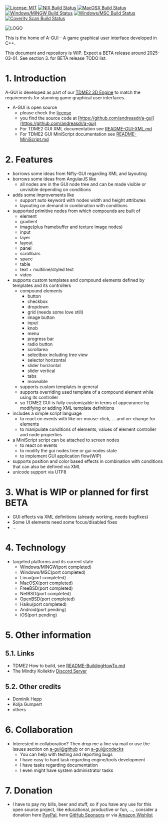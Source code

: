 [![License: MIT](https://img.shields.io/badge/License-MIT-yellow.svg)](https://github.com/andreasdr/a-gui/blob/master/LICENSE)
[![NIX Build Status](https://github.com/andreasdr/a-gui/actions/workflows/nix.yml/badge.svg)](https://github.com/andreasdr/a-gui/actions)
[![MacOSX Build Status](https://github.com/andreasdr/a-gui/actions/workflows/macosx.yml/badge.svg)](https://github.com/andreasdr/a-gui/actions)
[![Windows/MINGW Build Status](https://github.com/andreasdr/a-gui/actions/workflows/windows-mingw.yml/badge.svg)](https://github.com/andreasdr/a-gui/actions)
[![Windows/MSC Build Status](https://github.com/andreasdr/a-gui/actions/workflows/windows-msc.yml/badge.svg)](https://github.com/andreasdr/a-gui/actions)
[![Coverity Scan Build Status](https://scan.coverity.com/projects/15611/badge.svg)](https://scan.coverity.com/projects/andreasdr-a-gui)  
  
![LOGO](https://raw.githubusercontent.com/andreasdr/a-gui/master/resources/github/a-gui-logo.png)

This is the home of A-GUI - A game graphical user interface developed in C++. 

This document and repository is WIP. Expect a BETA release around 2025-03-01.
See section 3. for BETA release TODO list.

# 1. Introduction

A-GUI is developed as part of our [TDME2 3D Engine](https://github.com/andreasdr/tdme2) to match
the requirements for stunning game graphical user interfaces.

- A-GUI is open source
  - please check the [license](https://github.com/andreasdr/a-gui/blob/master/LICENSE)
  - you find the source code at [https://github.com/andreasdr/a-gui](https://github.com/andreasdr/a-gui) 
  - For TDME2 GUI XML documentation see [README-GUI-XML.md](./README-GUI-XML.md)
  - For TDME2 GUI MiniScript documentation see [README-MiniScript.md](./README-MiniScript.md)

# 2. Features
- borrows some ideas from Nifty-GUI regarding XML and layouting
- borrows some ideas from AngularJS like
    - all nodes are in the GUI node tree and can be made visible or unvisible depending on conditions
- adds some improvements like
    - support auto keyword with nodes width and height attributes
    - layouting on demand in combination with conditions
- supported primitive nodes from which compounds are built of
    - element
    - gradient
    - image(plus framebuffer and texture image nodes) 
    - input
    - layer
    - layout
    - panel
    - scrollbars
    - space
    - table
    - text + multiline/styled text
    - video
- supports custom templates and compound elements defined by templates and its controllers
    - compound elements
        - button
        - checkbox
        - dropdown
        - grid (needs some love still)
        - image button
        - input
        - knob
        - menu
        - progress bar
        - radio button
        - scrollarea
        - selectbox including tree view
        - selector horizontal
        - slider horizontal
        - slider vertical
        - tabs
        - moveable
    - supports custom templates in general
    - supports overriding used template of a compound element while using its controller
    - so TDME2 GUI is fully customizable in terms of appearance by modifying or adding XML template definitions
- includes a simple script language
    - to react on events with like on-mouse-click, ... and on-change for elements
    - to manipulate conditions of elements, values of element controller and node properties
- a MiniScript script can be attached to screen nodes
    - to react on events
    - to modify the gui nodes tree or gui nodes state
    - to implement GUI application flow(WIP)
- supports position and color based effects in combination with conditions that can also be defined via XML
- unicode support via UTF8

# 3. What is WIP or planned for first BETA
- GUI effects via XML definitions (already working, needs bugfixes)
- Some UI elements need some focus/disabled fixes
- ...

# 4. Technology
- targeted platforms and its current state
    - Windows/MINGW(port completed)
    - Windows/MSC(port completed)
    - Linux(port completed)
    - MacOSX(port completed)
    - FreeBSD(port completed)
    - NetBSD(port completed)
    - OpenBSD(port completed)
    - Haiku(port completed)
    - Android(port pending)
    - iOS(port pending)

# 5. Other information

## 5.1. Links
- TDME2 How to build, see [README-BuildingHowTo.md](./README-BuildingHowTo.md)
- The Mindty Kollektiv [Discord Server](https://discord.gg/tMqrmcp23Q)

## 5.2. Other credits
- Dominik Hepp
- Kolja Gumpert
- others

# 6. Collaboration
- Interested in collaboration? Then drop me a line via mail or use the issues section on [a-gui@github](https://github.com/andreasdr/a-gui/issues) or on [a-gui@codecks](https://open.codecks.io/a-gui)
    - You can help with testing and reporting bugs 
    - I have easy to hard task regarding engine/tools development
    - I have tasks regarding documentation
    - I even might have system administrator tasks

# 7. Donation 
- I have to pay my bills, beer and stuff, so if you have any use for this open source project, like educational, productive or fun, ..., consider a donation here [PayPal](https://www.paypal.me/andreasdrewke), here [GitHub Sponsors](https://github.com/sponsors/andreasdr) or via [Amazon Wishlist](https://www.amazon.de/hz/wishlist/ls/250IBUL4JSZVR?ref_=wl_share)
